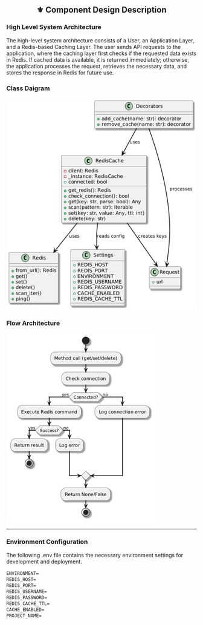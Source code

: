 <div align="center">
<h2>⚜️ Component Design Description</h2>
</div>

### **High Level System Architecture**

The high-level system architecture consists of a User, an Application Layer, and a Redis-based Caching Layer. The user sends API requests to the application, where the caching layer first checks if the requested data exists in Redis. If cached data is available, it is returned immediately; otherwise, the application processes the request, retrieves the necessary data, and stores the response in Redis for future use.

### **Class Daigram**

![Cache Class Daigram](<Diagrams/Images/ClassDiagram.png>)

### **Flow Architecture**

![Cache Flow Architecture](<Diagrams/Images/FlowDiagram.png>)

---

### **Environment Configuration**

The following .env file contains the necessary environment settings for development and deployment.
```
ENVIRONMENT=
REDIS_HOST=
REDIS_PORT=
REDIS_USERNAME=
REDIS_PASSWORD=
REDIS_CACHE_TTL=
CACHE_ENABLED=
PROJECT_NAME=
```